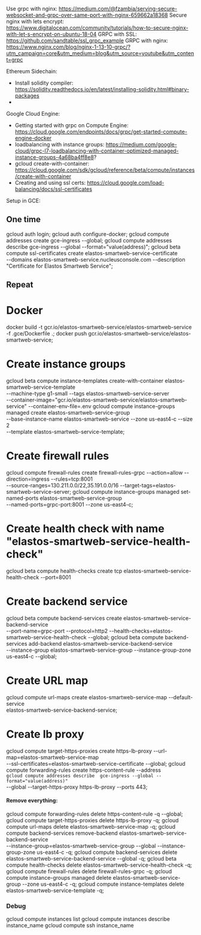 Use grpc with nginx: https://medium.com/@fzambia/serving-secure-websocket-and-grpc-over-same-port-with-nginx-659662a18368
Secure nginx with lets encrypt: https://www.digitalocean.com/community/tutorials/how-to-secure-nginx-with-let-s-encrypt-on-ubuntu-18-04
GRPC with SSL: https://github.com/sandtable/ssl_grpc_example
GRPC with nginx: https://www.nginx.com/blog/nginx-1-13-10-grpc/?utm_campaign=core&utm_medium=blog&utm_source=youtube&utm_content=grpc

Ethereum Sidechain:
- Install solidity compiler: https://solidity.readthedocs.io/en/latest/installing-solidity.html#binary-packages
- 

Google Cloud Engine:
- Getting started with grpc on Compute Engine:  https://cloud.google.com/endpoints/docs/grpc/get-started-compute-engine-docker
- loadbalancing with instance groups: https://medium.com/google-cloud/grpc-l7-loadbalancing-with-container-optimized-managed-instance-groups-4a68ba4ff8e8?
- gcloud  create-with-container: https://cloud.google.com/sdk/gcloud/reference/beta/compute/instances/create-with-container
- Creating and using ssl certs: https://cloud.google.com/load-balancing/docs/ssl-certificates


Setup in GCE:

## One time
gcloud auth login;
gcloud auth configure-docker;
gcloud compute addresses create gce-ingress --global;
gcloud compute addresses describe  gce-ingress --global --format="value(address)";
gcloud beta compute ssl-certificates create elastos-smartweb-service-certificate \
    --domains elastos-smartweb-service.nucleusconsole.com --description "Certificate for Elastos Smartweb Service";

## Repeat
# Docker
docker build -t gcr.io/elastos-smartweb-service/elastos-smartweb-service -f .gce/Dockerfile .;
docker push gcr.io/elastos-smartweb-service/elastos-smartweb-service;
# Create instance groups
gcloud beta compute instance-templates create-with-container elastos-smartweb-service-template \
    --machine-type g1-small --tags elastos-smartweb-service-server \
    --container-image="gcr.io/elastos-smartweb-service/elastos-smartweb-service" --container-env-file=.env
gcloud compute instance-groups managed create elastos-smartweb-service-group \
    --base-instance-name elastos-smartweb-service --zone us-east4-c --size 2 \
    --template elastos-smartweb-service-template;
# Create firewall rules
gcloud compute firewall-rules create firewall-rules-grpc --action=allow --direction=ingress --rules=tcp:8001 \
    --source-ranges=130.211.0.0/22,35.191.0.0/16 --target-tags=elastos-smartweb-service-server;
gcloud compute instance-groups managed set-named-ports elastos-smartweb-service-group \
    --named-ports=grpc-port:8001 --zone us-east4-c;
# Create health check with name "elastos-smartweb-service-health-check"
gcloud beta compute health-checks create tcp elastos-smartweb-service-health-check --port=8001
# Create backend service
gcloud beta compute backend-services create elastos-smartweb-service-backend-service \
    --port-name=grpc-port --protocol=http2 --health-checks=elastos-smartweb-service-health-check --global;
gcloud beta compute backend-services add-backend elastos-smartweb-service-backend-service \
    --instance-group elastos-smartweb-service-group --instance-group-zone us-east4-c --global;
# Create URL map
gcloud compute url-maps create elastos-smartweb-service-map --default-service \
    elastos-smartweb-service-backend-service;
# Create lb proxy
gcloud compute target-https-proxies create https-lb-proxy  --url-map=elastos-smartweb-service-map \
    --ssl-certificates=elastos-smartweb-service-certificate --global;
gcloud compute forwarding-rules create https-content-rule --address \
    `gcloud compute addresses describe  gce-ingress --global --format="value(address)"` \
    --global --target-https-proxy https-lb-proxy --ports 443;

#### Remove everything:
gcloud compute forwarding-rules delete https-content-rule  -q --global;
gcloud compute target-https-proxies delete https-lb-proxy -q;
gcloud compute url-maps delete elastos-smartweb-service-map -q;
gcloud compute backend-services remove-backend elastos-smartweb-service-backend-service \
    --instance-group=elastos-smartweb-service-group --global --instance-group-zone us-east4-c -q;
gcloud compute backend-services delete elastos-smartweb-service-backend-service --global -q;
gcloud beta compute health-checks delete elastos-smartweb-service-health-check -q;
gcloud compute  firewall-rules delete firewall-rules-grpc -q;
gcloud compute instance-groups managed delete elastos-smartweb-service-group --zone us-east4-c -q;
gcloud compute instance-templates delete elastos-smartweb-service-template -q;


### Debug
gcloud compute instances list 
gcloud compute instances describe instance_name
gcloud compute ssh instance_name